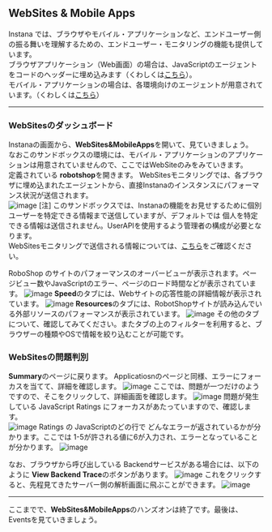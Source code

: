 ## WebSites & Mobile Apps

Instana では、ブラウザやモバイル・アプリケーションなど、エンドユーザー側の振る舞いを理解するための、エンドユーザー・モニタリングの機能も提供しています。  
ブラウザアプリケーション（Web画面）の場合は、JavaScriptのエージェントをコードのヘッダーに埋め込みます（くわしくは[こちら](https://www.instana.com/docs/website_monitoring/#installation)）。  
モバイル・アプリケーションの場合は、各環境向けのエージェントが用意されています。（くわしくは[こちら](https://www.instana.com/docs/mobile_app_monitoring/)）  

---
### WebSitesのダッシュボード
Instanaの画面から、**WebSites&MobileApps**を開いて、見ていきましょう。  
なおこのサンドボックスの環境には、モバイル・アプリケーションのアプリケーションは用意されていませんので、ここではWebSiteのみをみていきます。  
定義されている **robotshop**を開きます。
WebSitesモニタリングでは、各ブラウザに埋め込まれたエージェントから、直接Instanaのインスタンスにパフォーマンス状況が送信されます。  
![image](https://user-images.githubusercontent.com/22209835/114339724-d9680180-9b90-11eb-86d7-de14ab79ecab.png)
[注] このサンドボックスでは、Instanaの機能をお見せするために個別ユーザーを特定できる情報まで送信していますが、デフォルトでは 個人を特定できる情報は送信されません。UserAPIを使用するよう管理者の構成が必要となります。  
WebSitesモニタリングで送信される情報については、[こちら](https://www.instana.com/docs/website_monitoring/faq/#what-are-you-doing-with-the-user-data-transmitted-to-instana)をご確認ください。

RoboShop のサイトのパフォーマンスのオーバービューが表示されます。ページビュー数やJavaScriptのエラー、ページのロード時間などが表示されています。
![image](https://user-images.githubusercontent.com/22209835/114340185-f5b86e00-9b91-11eb-8c4a-7fb958791cc8.png)
**Speed**のタブには、Webサイトの応答性能の詳細情報が表示されています。
![image](https://user-images.githubusercontent.com/22209835/114340337-4def7000-9b92-11eb-8783-3f5affec7814.png)
**Resources**のタブには、RobotShopサイトが読み込んでいる外部リソースのパフォーマンスが表示されています。
![image](https://user-images.githubusercontent.com/22209835/114340420-7d05e180-9b92-11eb-939b-b7bfd449c8be.png)
その他のタブについて、確認してみてください。またタブの上のフィルターを利用すると、ブラウザーの種類やOSで情報を絞り込むことが可能です。

### WebSitesの問題判別
**Summary**のページに戻ります。
Applicatiosnのページと同様、エラーにフォーカスを当てて、詳細を確認します。
![image](https://user-images.githubusercontent.com/22209835/114340607-ef76c180-9b92-11eb-8cf2-34c057a1b5df.png)
ここでは、問題が一つだけのようですので、そこをクリックして、詳細画面を確認します。
![image](https://user-images.githubusercontent.com/22209835/114340638-fdc4dd80-9b92-11eb-86da-953437a86baf.png)
問題が発生している JavaScript Ratings にフォーカスがあたっていますので、確認します。  
![image](https://user-images.githubusercontent.com/22209835/114340769-411f4c00-9b93-11eb-9877-478cf78ced2f.png)
Ratings の JavaScriptのどの行で どんなエラーが返されているかが分かります。ここでは 1-5が許される値に6が入力され、エラーとなっていることが分かります。
![image](https://user-images.githubusercontent.com/22209835/114340851-6f9d2700-9b93-11eb-9d46-9ed484493d71.png)

なお、ブラウザから呼び出している Backendサービスがある場合には、以下のように **View Backend Trace**のボタンがあります。
![image](https://user-images.githubusercontent.com/22209835/114341027-ca368300-9b93-11eb-96fb-8c3a374317e0.png)
これをクリックすると、先程見てきたサーバー側の解析画面に飛ぶことができます。
![image](https://user-images.githubusercontent.com/22209835/114341141-07027a00-9b94-11eb-92c0-2462f7c4b04e.png)

---
ここまでで、**WebSites&MobileApps**のハンズオンは終了です。最後は、Eventsを見ていきましょう。



